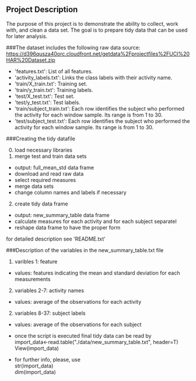 ## Project Description
The purpose of this project is to demonstrate the ability to collect, work with, and clean a data set. 
The goal is to prepare tidy data that can be used for later analysis. 

###The dataset includes the following raw data
source: https://d396qusza40orc.cloudfront.net/getdata%2Fprojectfiles%2FUCI%20HAR%20Dataset.zip 

* 'features.txt': List of all features.
* 'activity_labels.txt': Links the class labels with their activity name.
* 'train/X_train.txt': Training set.
* 'train/y_train.txt': Training labels.
* 'test/X_test.txt': Test set.
* 'test/y_test.txt': Test labels.
* 'train/subject_train.txt': Each row identifies the subject who performed the activity for each window sample. 
Its range is from 1 to 30. 
* 'test/subject_test.txt': Each row identifies the subject who performed the activity for each window sample. 
Its range is from 1 to 30. 

###Creating the tidy datafile

0. load necessary libraries
1. merge test and train data sets
  * output: full_mean_std data frame
  * download and read raw data
  * select required measures
  * merge data sets
  * change column names and labels if necessary
2. create tidy data frame
  * output: new_summary_table data frame
  * calculate measures for each activity and for each subject separatel
  * reshape data frame to have the proper form

for detailed description see 'README.txt'

###Description of the variables in the new_summary_table.txt file
1. varibles 1: feature
  * values: features indicating the mean and standard deviation for each measurements
2. variables 2-7: activity names
  * values: average of the observations for each activity 
2. variables 8-37: subject labels
  * values: average of the observations for each subject 

* once the script is executed final tidy data can be read by  
import_data<-read.table("./data/new_summary_table.txt", header=T)  
View(import_data)

* for further info, please, use  
str(import_data)  
dim(import_data)